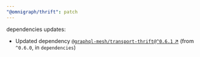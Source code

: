 ```yaml
---
"@omnigraph/thrift": patch
---
```

dependencies updates:
  - Updated dependency [`@graphql-mesh/transport-thrift@^0.6.1` ↗︎](https://www.npmjs.com/package/@graphql-mesh/transport-thrift/v/0.6.1) (from `^0.6.0`, in `dependencies`)
